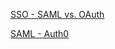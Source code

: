 [SSO - SAML vs. OAuth](https://www.mutuallyhuman.com/blog/2013/05/09/choosing-an-sso-strategy-saml-vs-oauth2/)

[SAML - Auth0](https://auth0.com/blog/how-saml-authentication-works/)
